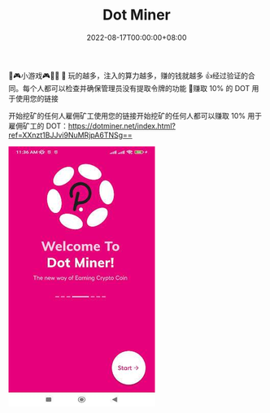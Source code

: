 ﻿---
title: "Dot Miner"
description: "🤹🎮小游戏🎮🤹‍♂️
🔸 玩的越多，注入的算力越多，赚的钱就越多"
date: 2022-08-17T00:00:00+08:00
lastmod: 2022-08-17T00:00:00+08:00
draft: false
authors: ["boogArno"]
featuredImage: "dot-miner.png"
tags: ["High risk","Dot Miner"]
categories: ["nfts"]
nfts: ["High risk"]
blockchain: "BSC"
website: "https://dotminer.net/"
twitter: "https://twitter.com/polkadotbnb"
discord: ""
telegram: "https://t.me/dotminer_official"
github: ""
youtube: ""
twitch: ""
facebook: ""
instagram: ""
reddit: "https://www.reddit.com/user/Polkadot_DOT"
medium: "https://medium.com/@PolkadotDOT"
steam: ""
gitbook: ""
googleplay: ""
appstore: ""
status: "Live"
weight: 
lightgallery: true
toc: true
pinned: false
recommend: false
recommend1: false
---
🤹🎮小游戏🎮🤹‍♂️
🔸 玩的越多，注入的算力越多，赚的钱就越多
👍经过验证的合同。每个人都可以检查并确保管理员没有提取令牌的功能
👐赚取 10% 的 DOT 用于使用您的链接

开始挖矿的任何人雇佣矿工使用您的链接开始挖矿的任何人都可以赚取 10% 用于雇佣矿工的 DOT：https://dotminer.net/index.html?ref=XXnzt1BJJvi9NuMRjpA6TNSg==

![unnamed](unnamed.jpg)